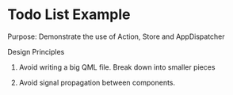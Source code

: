 Todo List Example
=================

Purpose: Demonstrate the use of Action, Store and AppDispatcher

Design Principles

1. Avoid writing a big QML file. Break down into smaller pieces

2. Avoid signal propagation between components.
